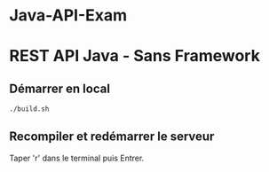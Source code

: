 # Java-API-Exam
# REST API Java - Sans Framework

## Démarrer en local

```bash
./build.sh
```

## Recompiler et redémarrer le serveur

Taper 'r' dans le terminal puis Entrer.